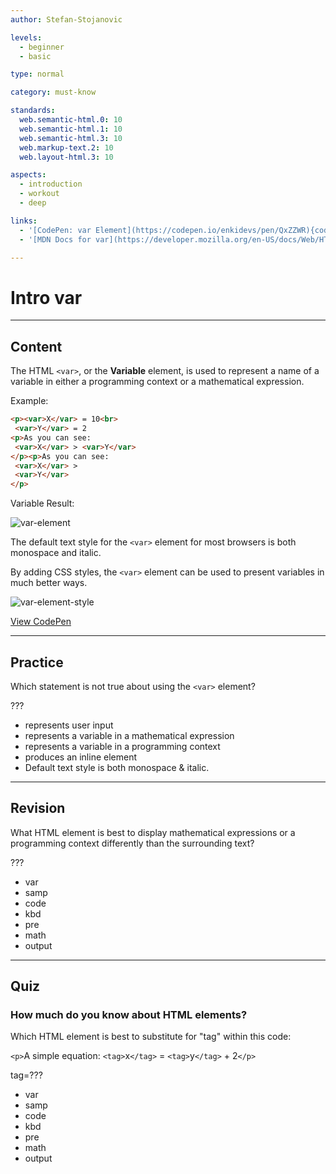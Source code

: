 ```yaml
---
author: Stefan-Stojanovic

levels:
  - beginner
  - basic

type: normal

category: must-know

standards:
  web.semantic-html.0: 10
  web.semantic-html.1: 10
  web.semantic-html.3: 10
  web.markup-text.2: 10
  web.layout-html.3: 10

aspects:
  - introduction
  - workout
  - deep

links:
  - '[CodePen: var Element](https://codepen.io/enkidevs/pen/QxZZWR){code}'
  - '[MDN Docs for var](https://developer.mozilla.org/en-US/docs/Web/HTML/Element/var){website}'

---
```

# Intro var
---
## Content

The HTML `<var>`, or the **Variable** element, is used to represent a name of a variable in either a programming context or a mathematical expression.

Example:
```html
<p><var>X</var> = 10<br>
 <var>Y</var> = 2
<p>As you can see:
 <var>X</var> > <var>Y</var>
</p><p>As you can see:
 <var>X</var> >
 <var>Y</var>
</p>
```

Variable Result:

![var-element](%3Csvg%20xmlns%3D%22http%3A%2F%2Fwww.w3.org%2F2000%2Fsvg%22%20width%3D%22320%22%20height%3D%22106%22%3E%3Cg%20fill%3D%22none%22%20fill-rule%3D%22evenodd%22%3E%3Crect%20width%3D%22320%22%20height%3D%22106%22%20fill%3D%22%23FFF%22%20rx%3D%229%22%2F%3E%3Cpath%20fill%3D%22%23000%22%20d%3D%22M18.8125%2032.53125c-.40625-.30208-.70573-.67448-.89844-1.11719-.1927-.4427-.21614-.8828-.07031-1.32031.02083-.32292.10156-.63281.24219-.92969.14062-.29687.3125-.58073.51562-.85156a7.1394%207.1394%200%200%201%20.66407-.76563l.67187-.67187c.04167-.125.11458-.23437.21875-.32813.10417-.09375.21615-.18489.33594-.27343.11979-.08854.23958-.1849.35937-.28907.1198-.10416.21615-.22395.28907-.35937-.04167-.14583-.10938-.29167-.20313-.4375-.09375-.14583-.19792-.29167-.3125-.4375a13.27528%2013.27528%200%200%200-.35938-.4375c-.125-.14583-.23958-.29687-.34374-.45313-.01042-.05208-.04948-.0677-.1172-.04687-.0677.02083-.11718.01563-.14843-.01563.02083-.16666-.01302-.34635-.10156-.53906-.08854-.1927-.20573-.35677-.35157-.49218.05209-.125.10157-.28646.14844-.48438.04688-.19792.03386-.41146-.03906-.64063-.01042-.10416.0026-.20312.03906-.29687.03646-.09375.07552-.1823.11719-.26563.04167-.08333.07292-.16406.09375-.24218.02083-.07813.01563-.15886-.01563-.24219.15626-.02083.29948-.01302.4297.02344.1302.03646.25.07812.35937.125.10937.04687.21354.08593.3125.11718.09896.03126.19531.02605.28906-.01562-.02083.0625-.02344.10677-.00781.13281a.17954.17954%200%200%200%20.0625.0625c.02604.01563.05208.02865.07812.03907.02604.01041.03907.03645.03907.07812.19791.0625.41406.19792.64843.40625.23438.20833.46094.4375.67969.6875s.41667.4974.59375.74219c.17708.24479.3073.4349.39063.57031.30208-.1875.6276-.41146.97656-.67188a149.51991%20149.51991%200%200%201%201.07812-.79687c.3698-.27083.7448-.52864%201.125-.77344.38021-.24479.7526-.4401%201.11719-.58593.20833.09375.3724.21354.49219.35937.11979.14583.21875.29948.29687.46094a9.91948%209.91948%200%200%201%20.21875.48437c.06771.16146.15886.30469.27344.42969-.10417.20833-.21354.38281-.32813.52344-.11458.14062-.19791.3099-.25.50781-.26041.10417-.57291.27083-.9375.5-.3125.19792-.70833.46875-1.1875.8125-.47916.34375-1.04687.79687-1.70312%201.35938.15625.17708.28385.34374.38281.5.09896.15625.17969.29166.24219.40624.07292.13542.1302.26042.17188.375.11458.08334.20833.1823.28124.29688a7.84229%207.84229%200%200%201%20.21094.35156c.06771.1198.14323.23177.22657.33594.08333.10417.1927.1875.32812.25.04167.1875.09375.36198.15625.52344s.1224.3203.17969.47656c.05729.15625.10416.3099.14062.46094.03646.15104.04948.30468.03907.46093-.08334.28126-.20834.51563-.375.70313-.16667.1875-.28646.3802-.35938.57813a6.32433%206.32433%200%200%200-.33594.10156c-.10937.03646-.20052.09114-.27343.16406l-1.0625-.75c-.1875-.625-.45834-1.22396-.8125-1.79688-.35417-.57291-.69792-1.0677-1.03126-1.48437-.5.38542-.97916.8125-1.4375%201.28125-.45833.46875-.875.96875-1.25%201.5-.02083.26042-.05208.47656-.09374.64844-.04167.17187-.10938.3151-.20313.42968-.09375.11459-.21354.21355-.35938.29688-.14583.08333-.32812.16667-.54687.25zm22.05469-7.26563h-7.5625v-1.3125h7.5625v1.3125zm0%203.47657h-7.5625v-1.3125h7.5625v1.3125zM52.16406%2032h-1.40625v-8.96094c-.33854.32292-.78255.64583-1.33203.96875-.54948.32292-1.04297.5651-1.48047.72657V23.375c.78646-.3698%201.47396-.8177%202.0625-1.34375.58855-.52604%201.00521-1.03646%201.25-1.53125h.90625V32zm3.60157-5.64844c0-1.35417.13932-2.444.41796-3.26953.27865-.82552.6927-1.46224%201.2422-1.91015C57.97525%2020.72396%2058.66665%2020.5%2059.5%2020.5c.61459%200%201.15364.1237%201.61719.3711.46354.2474.84635.60416%201.14843%201.0703.30209.46615.53907%201.03386.71094%201.70313.17188.66928.25782%201.57161.25782%202.70703%200%201.34376-.13802%202.42838-.41407%203.2539-.27604.82553-.6888%201.46355-1.23828%201.91407-.54948.45052-1.24348.67578-2.08203.67578-1.10417%200-1.97135-.39583-2.60156-1.1875-.75521-.95313-1.13282-2.5052-1.13282-4.65625zm1.4453%200c0%201.88022.22006%203.13151.66016%203.7539.44011.6224.98307.9336%201.62891.9336.64584%200%201.1888-.3125%201.6289-.9375.44011-.625.66016-1.87499.66016-3.75%200-1.88542-.22005-3.13802-.66015-3.75781-.44011-.6198-.98828-.92969-1.64453-.92969-.64584%200-1.16146.27344-1.54688.82032-.48438.69792-.72656%201.98696-.72656%203.86718zm-36.8828%2029.16407c-.91668-.125-1.47396-.60938-1.67188-1.45313l.01563-.17188.14062-.42187a8.78348%208.78348%200%200%201%20.17188-.52344c.0625-.17187.16666-.32552.3125-.46093.03125-.09376.09114-.23698.17968-.4297.08854-.1927.23698-.48176.44532-.86718.16666-.30208.29947-.54167.39843-.71875.09896-.17708.17969-.3125.24219-.40625-.10417-.1875-.25-.3698-.4375-.54688-.16667-.3125-.3099-.61197-.42969-.89843-.11979-.28646-.21093-.54427-.27343-.77344-.01042-.25-.05209-.5052-.125-.76563l-.09376-.40624c-.03125-.13542-.04687-.27605-.04687-.42188-.04167-.07292-.07812-.16667-.10938-.28125l.03126-.1875c.05208-.08333.0651-.19531.03906-.33594-.02604-.14062-.0599-.28385-.10157-.42968-.03125-.13542-.0599-.27865-.08593-.4297-.02604-.15103-.03386-.29947-.02344-.4453.01042-.14584.04948-.28646.11719-.42188.0677-.13542.1849-.25.35156-.34375l.15625-.10938.15625.09376c.11458.07291.22396.13541.32813.1875l.3125.15624c.125.0625.25.1276.375.19532.125.0677.26041.14323.40624.22656l.15626.10938-.01563.17187c0%20.02083.0052.04687.01563.07813.01041.03125.02604.05729.04687.07812l.17188.04688.01562.21874v.1875c0%20.09376.0052.15886.01563.19532.01041.03646.03124.07552.0625.11718l.07812.20313c0%20.1875.01562.35417.04688.5a6.70985%206.70985%200%200%200%20.10937.4375%203.32603%203.32603%200%200%201%20.125.44531c.03125.15104.03646.3151.01563.49219.0625-.03125.125-.07812.1875-.14063.02083-.02083.04427-.04166.0703-.0625.02605-.02083.0547-.04166.08594-.0625l1.09376-1.48437-.03126-.1875.39063-.375a4.79142%204.79142%200%200%200%20.29688-.25781c.09375-.08854.17187-.1901.23437-.30469l.09375-.14063c.46875-.625%201.07291-1.01041%201.8125-1.15624l.26563-.0625.07812.25c.05208.14583.15365.27343.30469.3828.15104.10938.3151.21615.49218.32032l.17188.10938c.0625.125.09375.21874.09375.28124s-.0052.11459-.01563.15626l.07813.20312c-.11458.30208-.23958.51823-.375.64844a5.60175%205.60175%200%200%201-.42188.36718c-.11458.09376-.21874.1875-.3125.28126-.09375.09375-.16666.19791-.21874.3125l-.125.15624c-.26042.13542-.42709.33334-.5.59376l-.0625.21874h-.23438c-.01042%200-.03646.02344-.07813.07032-.04166.04687-.10416.15885-.1875.33593-.09375.125-.15885.20573-.1953.2422l-.08594.08593a7.0121%207.0121%200%200%200-.0547.14063c-.01562.04166-.03385.09374-.05468.15624l-.09375.125c-.09375.08334-.16146.16407-.20313.2422-.04166.07812-.08854.16926-.14062.27343-.04167.09375-.08854.1901-.14063.28906-.05208.09896-.125.19531-.21874.28907l.03124.17187-.125.10938c-.08333.07291-.15624.16406-.21874.27343-.0625.10938-.125.22136-.1875.33594-.0625.125-.13021.25-.20313.375-.07292.125-.16667.23958-.28125.34375-.07292.1875-.13802.33333-.19531.4375-.0573.10417-.15365.22917-.28907.375-.125.5-.42187%201.03646-.89062%201.60938-.01042.11458-.04427.22656-.10156.33593-.0573.10938-.11719.21094-.17969.30469a3.47114%203.47114%200%200%201-.07031.13281c-.02604.04688-.04427.08073-.05469.10157l-.04688.17187c-.0625.11458-.1276.20833-.1953.28125-.06772.07292-.13282.14062-.19532.20313-.03125.02083-.0599.04687-.08594.07812-.02604.03125-.04948.0573-.07031.07813l-.26563.09374zm18.46093-7.25h-7.5625v-1.3125h7.5625v1.3125zm0%203.47656h-7.5625v-1.3125h7.5625v1.3125zm13.39063%201.90625V55h-7.57032c-.01041-.33854.04428-.66406.16407-.97656.1927-.51563.5013-1.02344.92578-1.52344.42448-.5%201.03776-1.07812%201.83984-1.73438%201.2448-1.02083%202.08594-1.82942%202.52344-2.42578.4375-.59635.65625-1.16015.65625-1.6914%200-.5573-.19922-1.02734-.59766-1.41016-.39844-.38281-.91796-.57422-1.55859-.57422-.67709%200-1.21875.20313-1.625.60938s-.61198.96874-.61719%201.6875L44.875%2046.8125c.09896-1.07813.47135-1.89974%201.11719-2.46484.64583-.56511%201.51301-.84766%202.60156-.84766%201.09896%200%201.96875.30468%202.60938.91406.64062.60938.96093%201.36458.96093%202.26563%200%20.45833-.09375.90885-.28125%201.35156-.1875.44271-.4987.90885-.9336%201.39844-.43489.48958-1.15754%201.16145-2.16796%202.01562-.84375.70834-1.38542%201.1888-1.625%201.4414-.23958.25261-.4375.50652-.59375.76173h5.61719zM17.97656%2095L22.375%2083.54687h1.63281L28.69531%2095h-1.72656l-1.33594-3.46875h-4.78906L19.58594%2095h-1.60938zm3.30469-4.70313h3.88281L23.96875%2087.125c-.36459-.96355-.63542-1.7552-.8125-2.375-.14583.73438-.35156%201.46354-.61719%202.1875l-1.25781%203.35938zm7.88281%202.22657l1.39063-.21875c.07812.5573.29557.98437.65234%201.28125.35677.29687.85547.44531%201.4961.44531.64583%200%201.125-.1315%201.4375-.39453.3125-.26302.46874-.57161.46874-.92578%200-.31771-.13801-.56771-.41406-.75-.1927-.125-.67187-.28386-1.4375-.47656-1.03125-.26042-1.74609-.48568-2.14453-.67579-.39844-.1901-.70052-.45312-.90625-.78906-.20573-.33594-.3086-.70703-.3086-1.11328%200-.3698.08464-.71224.25391-1.02734.16928-.31511.39974-.57683.69141-.78516.21875-.16146.51693-.29818.89453-.41016.3776-.11198.78255-.16796%201.21485-.16796.65104%200%201.22265.09374%201.71484.28124.49219.1875.85547.44141%201.08984.76172.23438.32032.39584.7487.48438%201.28516l-1.375.1875c-.0625-.42709-.2435-.76042-.54297-1-.29948-.23958-.72265-.35938-1.26953-.35938-.64584%200-1.10677.10677-1.38282.32032-.27604.21354-.41406.46354-.41406.75%200%20.18229.0573.34635.17188.49219.11458.15104.29427.27604.53906.375.14063.05208.55468.17187%201.24219.35937.9948.26563%201.6888.48307%202.08203.65234.39323.16928.70182.41537.92578.73829.22396.32291.33594.72395.33594%201.20312%200%20.46875-.13672.91015-.41016%201.32422-.27344.41406-.66796.73437-1.1836.96094-.51562.22656-1.09895.33984-1.75.33984-1.07812%200-1.89973-.22396-2.46484-.67188-.5651-.44791-.92578-1.11197-1.08203-1.99218zm12.94532%205.67187l-.15626-1.32031c.3073.08333.57552.125.8047.125.3125%200%20.5625-.05208.75-.15625s.34114-.25.46093-.4375c.08854-.14063.23177-.48958.42969-1.04688.02604-.07812.0677-.1927.125-.34374l-3.14844-8.3125h1.51563l1.72656%204.80468c.22396.60938.42448%201.25.60156%201.92188.16146-.64584.35417-1.27604.57813-1.89063l1.77343-4.83594h1.40625l-3.15625%208.4375c-.33854.91147-.60156%201.53907-.78906%201.88282-.25.46354-.53646.80338-.85938%201.01953-.32291.21615-.70833.32422-1.15624.32422-.27084%200-.57292-.0573-.90626-.17188zm7.53906-7.34375c0-1.53646.42708-2.67447%201.28125-3.41406.71354-.61459%201.58333-.92188%202.60937-.92188%201.14063%200%202.07292.3737%202.79688%201.1211.72396.7474%201.08593%201.77994%201.08593%203.09766%200%201.0677-.16015%201.90754-.48046%202.51953-.32032.61198-.78646%201.08723-1.39844%201.42578-.61198.33854-1.27995.50781-2.0039.50781-1.16147%200-2.10026-.3724-2.81641-1.11719-.71615-.7448-1.07422-1.8177-1.07422-3.21875zm1.44531%200c0%201.0625.23177%201.85807.69531%202.38672.46355.52865%201.04687.79297%201.75.79297.69792%200%201.27865-.26562%201.74219-.79688.46354-.53125.69531-1.34114.69531-2.42968%200-1.02605-.23307-1.80339-.69922-2.33203-.46614-.52865-1.04557-.79297-1.73828-.79297-.70313%200-1.28645.26302-1.75.78906-.46354.52604-.69531%201.3203-.69531%202.38281zM64.50781%2095v-1.21875c-.64583.9375-1.52343%201.40625-2.63281%201.40625-.48959%200-.94661-.09375-1.3711-.28125-.42448-.1875-.73958-.42318-.9453-.70703-.20574-.28386-.35027-.63151-.4336-1.04297-.0573-.27604-.08594-.71354-.08594-1.3125v-5.14063h1.40625v4.60157c0%20.73438.02865%201.22916.08594%201.48437.08854.3698.27604.66016.5625.8711.28646.21093.64062.3164%201.0625.3164.42188%200%20.8177-.10807%201.1875-.32422.3698-.21614.63151-.51041.78516-.8828.15364-.3724.23046-.91277.23046-1.6211v-4.44531h1.40626V95H64.5078zm13.32031-3.03906l1.38282.17969c-.15104.95312-.53776%201.69921-1.16016%202.23828-.6224.53906-1.38671.80859-2.29297.80859-1.13542%200-2.04817-.37109-2.73828-1.11328-.6901-.7422-1.03516-1.80598-1.03516-3.1914%200-.89585.14844-1.6797.44532-2.35157.29687-.67188.7487-1.17578%201.35547-1.51172.60677-.33594%201.26692-.5039%201.98046-.5039.90105%200%201.63802.22786%202.21094.68359.57292.45573.9401%201.10286%201.10156%201.9414l-1.36718.21094c-.13021-.5573-.36068-.97656-.6914-1.25781-.33074-.28125-.73048-.42188-1.19923-.42188-.70833%200-1.28385.2539-1.72656.76172-.44271.50782-.66406%201.3112-.66406%202.41016%200%201.11459.21354%201.92448.64062%202.42969.42709.5052.98437.75781%201.67188.75781.55208%200%201.01302-.16927%201.38281-.50781.3698-.33855.60417-.85937.70313-1.5625zm8%202.01562c-.52083.44271-1.02213.75521-1.5039.9375-.48177.1823-.9987.27344-1.55078.27344-.91147%200-1.61198-.22265-2.10156-.66797-.4896-.44531-.73438-1.01432-.73438-1.70703%200-.40625.09245-.77734.27734-1.11328.1849-.33594.42709-.60547.72657-.8086.29948-.20312.63671-.35677%201.01171-.46093.27605-.07292.69271-.14323%201.25-.21094%201.13543-.13542%201.97136-.29687%202.50782-.48438.0052-.1927.00781-.3151.00781-.36718%200-.57292-.13281-.97656-.39844-1.21094-.35937-.31771-.89322-.47656-1.60156-.47656-.66146%200-1.14974.11588-1.46484.34765-.31511.23178-.54818.64193-.69922%201.23047l-1.375-.1875c.125-.58854.33073-1.0638.61719-1.42578.28645-.36198.70051-.64062%201.24218-.83594.54167-.19531%201.16927-.29296%201.88281-.29296.70834%200%201.28386.08333%201.72657.25.4427.16666.76823.3763.97656.6289.20833.2526.35417.57161.4375.95703.04688.23959.07031.67187.07031%201.29688v1.875c0%201.3073.02995%202.13411.08985%202.48047.0599.34635.17838.67838.35546.99609h-1.46874c-.14584-.29167-.23959-.63281-.28126-1.02344zm-.11718-3.14062c-.51042.20833-1.27604.38541-2.29688.53125-.57813.08333-.98698.17708-1.22656.28125-.23958.10416-.42448.2565-.55469.45703-.1302.20052-.19531.42317-.19531.66797%200%20.375.14193.6875.42578.9375.28386.25.69922.375%201.2461.375.54166%200%201.02343-.1185%201.4453-.35547.42188-.23698.73178-.5612.9297-.97266.15104-.3177.22656-.78645.22656-1.40625v-.51562zM89.3125%2095v-8.29688h1.26563v1.1797c.60937-.91147%201.48957-1.3672%202.64062-1.3672.5%200%20.95963.08985%201.3789.26954.41928.17968.73308.41536.94141.70703.20834.29167.35417.63802.4375%201.03906.05209.26042.07813.71614.07813%201.36719V95h-1.40625v-5.04688c0-.57291-.05469-1.0013-.16406-1.28515-.10938-.28386-.30339-.51042-.58204-.67969-.27864-.16927-.60546-.2539-.98046-.2539-.59897%200-1.11589.1901-1.55079.5703-.4349.38022-.65234%201.10156-.65234%202.16407V95H89.3125zm12.78125-2.47656l1.39063-.21875c.07812.5573.29557.98437.65234%201.28125.35677.29687.85546.44531%201.4961.44531.64583%200%201.125-.1315%201.4375-.39453.3125-.26302.46874-.57161.46874-.92578%200-.31771-.13802-.56771-.41406-.75-.1927-.125-.67187-.28386-1.4375-.47656-1.03126-.26042-1.7461-.48568-2.14453-.67579-.39844-.1901-.70052-.45312-.90625-.78906-.20573-.33594-.3086-.70703-.3086-1.11328%200-.3698.08464-.71224.25391-1.02734.16927-.31511.39974-.57683.6914-.78516.21876-.16146.51693-.29818.89454-.41016.3776-.11198.78255-.16796%201.21484-.16796.65105%200%201.22266.09374%201.71485.28124.49219.1875.85546.44141%201.08984.76172.23438.32032.39583.7487.48438%201.28516l-1.375.1875c-.0625-.42709-.2435-.76042-.54297-1-.29948-.23958-.72266-.35938-1.26954-.35938-.64583%200-1.10676.10677-1.3828.32032-.27605.21354-.41407.46354-.41407.75%200%20.18229.0573.34635.17188.49219.11458.15104.29426.27604.53906.375.14062.05208.55468.17187%201.24219.35937.9948.26563%201.6888.48307%202.08203.65234.39323.16928.70182.41537.92578.73829.22396.32291.33594.72395.33594%201.20312%200%20.46875-.13672.91015-.41016%201.32422-.27344.41406-.66797.73437-1.1836.96094-.51562.22656-1.09895.33984-1.75.33984-1.07813%200-1.89973-.22396-2.46484-.67188-.5651-.44791-.92578-1.11197-1.08203-1.99218zm14.24219-.19531l1.45312.17968c-.22917.84897-.65364%201.50781-1.27344%201.97656-.61979.46876-1.41145.70313-2.375.70313-1.21354%200-2.17577-.3737-2.88671-1.1211-.71095-.7474-1.06641-1.79556-1.06641-3.14453%200-1.39584.35937-2.47916%201.07813-3.25.71875-.77083%201.65103-1.15624%202.79687-1.15624%201.10938%200%202.01562.3776%202.71875%201.1328.70313.75522%201.05469%201.8177%201.05469%203.1875%200%20.08334-.0026.20834-.00781.375h-6.1875c.05208.91147.30989%201.60938.77343%202.09376.46355.48437%201.04167.72656%201.73438.72656.51563%200%20.95573-.13542%201.32031-.40625.36459-.27083.65364-.70312.86719-1.29688zm-4.61719-2.27344h4.63281c-.0625-.69792-.23958-1.22135-.53125-1.57031-.44792-.54167-1.02864-.8125-1.74219-.8125-.64583%200-1.1888.21614-1.6289.64843-.4401.4323-.6836%201.01042-.73047%201.73438zm13.51563%202.27344l1.45312.17968c-.22917.84897-.65364%201.50781-1.27344%201.97656-.6198.46876-1.41145.70313-2.375.70313-1.21355%200-2.17578-.3737-2.88672-1.1211-.71094-.7474-1.0664-1.79556-1.0664-3.14453%200-1.39584.35937-2.47916%201.07812-3.25.71876-.77083%201.65104-1.15624%202.79688-1.15624%201.10938%200%202.01562.3776%202.71875%201.1328.70313.75522%201.05469%201.8177%201.05469%203.1875%200%20.08334-.0026.20834-.00782.375h-6.1875c.05209.91147.3099%201.60938.77344%202.09376.46354.48437%201.04166.72656%201.73438.72656.51562%200%20.95572-.13542%201.3203-.40625.3646-.27083.65365-.70312.8672-1.29688zm-4.6172-2.27344H125.25c-.0625-.69792-.23958-1.22135-.53125-1.57031-.44792-.54167-1.02864-.8125-1.74219-.8125-.64583%200-1.1888.21614-1.6289.64843-.44011.4323-.6836%201.01042-.73047%201.73438zm8.22657-1.75v-1.60156h1.60156v1.60156h-1.60156zm0%206.69531v-1.60156h1.60156V95h-1.60156zm8.25781.53125c-.40625-.30208-.70573-.67448-.89844-1.11719-.1927-.4427-.21614-.8828-.0703-1.32031.02083-.32292.10155-.63281.24218-.92969.14063-.29687.3125-.58073.51563-.85156a7.13935%207.13935%200%200%201%20.66406-.76563l.67187-.67187c.04167-.125.11459-.23437.21875-.32813.10417-.09375.21615-.18489.33594-.27343.1198-.08854.23958-.1849.35938-.28906.11979-.10417.21614-.22396.28906-.35938-.04167-.14583-.10938-.29167-.20313-.4375-.09375-.14583-.19791-.29167-.3125-.4375a13.27486%2013.27486%200%200%200-.35937-.4375c-.125-.14583-.23959-.29687-.34375-.45313-.01042-.05208-.04948-.0677-.11719-.04687-.0677.02083-.11719.01563-.14844-.01563.02084-.16666-.01302-.34635-.10156-.53906-.08854-.1927-.20573-.35677-.35156-.49219.05208-.125.10156-.28645.14844-.48437.04687-.19792.03385-.41146-.03907-.64063-.01041-.10416.0026-.20312.03906-.29687.03646-.09375.07553-.1823.1172-.26563.04166-.08333.0729-.16406.09374-.24218.02084-.07813.01563-.15886-.01562-.24219.15625-.02083.29948-.01302.42969.02344.1302.03646.25.07812.35937.125.10938.04687.21354.08593.3125.11719.09896.03125.19531.02604.28906-.01563-.02083.0625-.02344.10677-.00781.13281a.17954.17954%200%200%200%20.0625.0625c.02604.01563.05208.02865.07813.03906.02604.01042.03906.03646.03906.07813.19791.0625.41406.19792.64844.40625.23437.20833.46093.4375.67968.6875.21875.25.41667.4974.59375.74219.17709.24479.3073.4349.39063.57031.30208-.1875.6276-.41146.97656-.67188a149.5066%20149.5066%200%200%201%201.07813-.79687c.36979-.27083.74479-.52864%201.125-.77344.3802-.24479.7526-.4401%201.11718-.58594.20834.09376.3724.21355.49219.35938.1198.14583.21875.29948.29688.46094a9.92015%209.92015%200%200%201%20.21875.48437c.0677.16146.15885.30469.27343.42969-.10416.20833-.21354.38281-.32812.52344-.11459.14062-.19792.3099-.25.50781-.26042.10417-.57292.27083-.9375.5-.3125.19792-.70833.46875-1.1875.8125s-1.04687.79687-1.70313%201.35938c.15625.17708.28386.34374.38281.5.09896.15625.1797.29166.2422.40624.07291.13542.1302.26042.17187.375.11458.08334.20833.1823.28125.29688a7.84256%207.84256%200%200%201%20.21094.35156c.0677.1198.14322.23177.22656.33594.08333.10417.1927.1875.32812.25.04167.1875.09375.36198.15625.52344s.1224.3203.17969.47656c.0573.15625.10417.3099.14063.46094.03645.15104.04947.30468.03906.46094-.08334.28125-.20834.51562-.375.70312-.16667.1875-.28646.3802-.35938.57813a6.3247%206.3247%200%200%200-.33594.10156c-.10937.03646-.20052.09114-.27343.16406l-1.0625-.75c-.1875-.625-.45833-1.22396-.8125-1.79688-.35417-.57291-.69792-1.0677-1.03125-1.48437-.5.38542-.97917.8125-1.4375%201.28125-.45834.46875-.875.96875-1.25%201.5-.02084.26042-.05209.47656-.09375.64844-.04167.17187-.10938.3151-.20313.42969-.09375.11458-.21354.21354-.35937.29687-.14584.08333-.32813.16667-.54688.25zm22.0625-5.53906l-7.58594%203.24219v-1.39844l6.00782-2.49219-6.00781-2.46875v-1.39844l7.58593%203.20313v1.3125zm7.65625%205.52344c-.91667-.125-1.47396-.60938-1.67187-1.45313l.01562-.17188.14063-.42187a8.78254%208.78254%200%200%201%20.17187-.52344c.0625-.17187.16667-.32552.3125-.46094.03125-.09375.09115-.23697.17969-.42968.08854-.19271.23698-.48177.44531-.86719.16667-.30208.29948-.54167.39844-.71875.09896-.17708.17969-.3125.24219-.40625-.10417-.1875-.25-.3698-.4375-.54688-.16667-.3125-.3099-.61197-.42969-.89843-.1198-.28646-.21094-.54427-.27344-.77344-.01041-.25-.05208-.5052-.125-.76563l-.09375-.40624c-.03125-.13542-.04687-.27605-.04687-.42188-.04167-.07292-.07813-.16667-.10938-.28125l.03125-.1875c.05209-.08333.0651-.19531.03906-.33594-.02604-.14062-.0599-.28385-.10156-.42969-.03125-.13541-.0599-.27864-.08594-.42968s-.03385-.29948-.02343-.44531c.01041-.14584.04948-.28646.11719-.42188.0677-.13542.18489-.25.35156-.34375l.15625-.10938.15625.09376c.11458.07291.22396.13541.32812.1875l.3125.15624c.125.0625.25.1276.375.19532.125.0677.26042.14323.40625.22656l.15625.10938-.01562.17187c0%20.02083.0052.04687.01562.07813.01042.03125.02604.05729.04688.07812l.17187.04688.01563.21874v.1875c0%20.09376.0052.15886.01562.19532.01042.03646.03125.07552.0625.11719l.07813.20312c0%20.1875.01562.35417.04687.5a6.70966%206.70966%200%200%200%20.10938.4375%203.32624%203.32624%200%200%201%20.125.44531c.03125.15104.03646.3151.01562.49219.0625-.03125.125-.07812.1875-.14063.02084-.02083.04427-.04166.07031-.0625.02605-.02083.0547-.04166.08594-.0625l1.09375-1.48437-.03125-.1875.39063-.375c.10416-.08333.20312-.16927.29687-.25781.09375-.08854.17188-.1901.23438-.30469l.09375-.14063c.46875-.625%201.07291-1.01041%201.8125-1.15624l.26562-.0625.07813.25c.05208.14583.15364.27343.30469.3828.15104.10938.3151.21615.49218.32032l.17188.10938c.0625.125.09375.21874.09375.28124s-.00521.11459-.01563.15626l.07813.20312c-.11459.30208-.23959.51823-.375.64844a5.6019%205.6019%200%200%201-.42188.36719c-.11458.09375-.21875.1875-.3125.28124-.09375.09376-.16666.19792-.21875.3125l-.125.15626c-.26041.13541-.42708.33333-.5.59374l-.0625.21876h-.23437c-.01042%200-.03646.02343-.07813.0703-.04166.04688-.10416.15886-.1875.33594-.09375.125-.15885.20573-.19531.2422l-.08594.08593a7.0081%207.0081%200%200%200-.05469.14063c-.01562.04166-.03385.09374-.05468.15624l-.09375.125c-.09375.08334-.16146.16407-.20313.2422-.04166.07812-.08854.16926-.14062.27343-.04167.09375-.08854.1901-.14063.28906-.05208.09896-.125.19531-.21875.28906l.03125.17188-.125.10938c-.08333.07291-.15625.16406-.21875.27343-.0625.10938-.125.22136-.1875.33594-.0625.125-.1302.25-.20312.375-.07292.125-.16667.23958-.28125.34375-.07292.1875-.13802.33333-.19531.4375-.0573.10417-.15365.22917-.28907.375-.125.5-.42187%201.03646-.89062%201.60938-.01042.11458-.04427.22656-.10156.33593-.0573.10938-.1172.21094-.1797.30469a3.47175%203.47175%200%200%201-.0703.13281c-.02605.04688-.04428.08073-.0547.10156l-.04687.17188c-.0625.11458-.1276.20833-.19531.28125-.0677.07292-.13281.14062-.19531.20313-.03125.02083-.0599.04687-.08594.07812-.02604.03125-.04948.0573-.07031.07813l-.26563.09374z%22%2F%3E%3C%2Fg%3E%3C%2Fsvg%3E)

The default text style for the `<var>` element for most browsers is both monospace and italic.

By adding CSS styles, the `<var>` element can be used to present variables in much better ways.

![var-element-style](%3Csvg%20xmlns%3D%22http%3A%2F%2Fwww.w3.org%2F2000%2Fsvg%22%20width%3D%22320%22%20height%3D%22106%22%3E%3Cg%20fill%3D%22none%22%20fill-rule%3D%22evenodd%22%3E%3Crect%20width%3D%22320%22%20height%3D%22106%22%20fill%3D%22%23FFF%22%20rx%3D%229%22%2F%3E%3Cpath%20fill%3D%22%23000%22%20d%3D%22M18.8125%2032.53125c-.40625-.30208-.70573-.67448-.89844-1.11719-.1927-.4427-.21614-.8828-.07031-1.32031.02083-.32292.10156-.63281.24219-.92969.14062-.29687.3125-.58073.51562-.85156a7.1394%207.1394%200%200%201%20.66407-.76563l.67187-.67187c.04167-.125.11458-.23437.21875-.32813.10417-.09375.21615-.18489.33594-.27343.11979-.08854.23958-.1849.35937-.28907.1198-.10416.21615-.22395.28907-.35937-.04167-.14583-.10938-.29167-.20313-.4375-.09375-.14583-.19792-.29167-.3125-.4375a13.27528%2013.27528%200%200%200-.35938-.4375c-.125-.14583-.23958-.29687-.34374-.45313-.01042-.05208-.04948-.0677-.1172-.04687-.0677.02083-.11718.01563-.14843-.01563.02083-.16666-.01302-.34635-.10156-.53906-.08854-.1927-.20573-.35677-.35157-.49218.05209-.125.10157-.28646.14844-.48438.04688-.19792.03386-.41146-.03906-.64063-.01042-.10416.0026-.20312.03906-.29687.03646-.09375.07552-.1823.11719-.26563.04167-.08333.07292-.16406.09375-.24218.02083-.07813.01563-.15886-.01563-.24219.15626-.02083.29948-.01302.4297.02344.1302.03646.25.07812.35937.125.10937.04687.21354.08593.3125.11718.09896.03126.19531.02605.28906-.01562-.02083.0625-.02344.10677-.00781.13281a.17954.17954%200%200%200%20.0625.0625c.02604.01563.05208.02865.07812.03907.02604.01041.03907.03645.03907.07812.19791.0625.41406.19792.64843.40625.23438.20833.46094.4375.67969.6875s.41667.4974.59375.74219c.17708.24479.3073.4349.39063.57031.30208-.1875.6276-.41146.97656-.67188a149.51991%20149.51991%200%200%201%201.07812-.79687c.3698-.27083.7448-.52864%201.125-.77344.38021-.24479.7526-.4401%201.11719-.58593.20833.09375.3724.21354.49219.35937.11979.14583.21875.29948.29687.46094a9.91948%209.91948%200%200%201%20.21875.48437c.06771.16146.15886.30469.27344.42969-.10417.20833-.21354.38281-.32813.52344-.11458.14062-.19791.3099-.25.50781-.26041.10417-.57291.27083-.9375.5-.3125.19792-.70833.46875-1.1875.8125-.47916.34375-1.04687.79687-1.70312%201.35938.15625.17708.28385.34374.38281.5.09896.15625.17969.29166.24219.40624.07292.13542.1302.26042.17188.375.11458.08334.20833.1823.28124.29688a7.84229%207.84229%200%200%201%20.21094.35156c.06771.1198.14323.23177.22657.33594.08333.10417.1927.1875.32812.25.04167.1875.09375.36198.15625.52344s.1224.3203.17969.47656c.05729.15625.10416.3099.14062.46094.03646.15104.04948.30468.03907.46093-.08334.28126-.20834.51563-.375.70313-.16667.1875-.28646.3802-.35938.57813a6.32433%206.32433%200%200%200-.33594.10156c-.10937.03646-.20052.09114-.27343.16406l-1.0625-.75c-.1875-.625-.45834-1.22396-.8125-1.79688-.35417-.57291-.69792-1.0677-1.03126-1.48437-.5.38542-.97916.8125-1.4375%201.28125-.45833.46875-.875.96875-1.25%201.5-.02083.26042-.05208.47656-.09374.64844-.04167.17187-.10938.3151-.20313.42968-.09375.11459-.21354.21355-.35938.29688-.14583.08333-.32812.16667-.54687.25zm22.05469-7.26563h-7.5625v-1.3125h7.5625v1.3125zm0%203.47657h-7.5625v-1.3125h7.5625v1.3125zM52.16406%2032h-1.40625v-8.96094c-.33854.32292-.78255.64583-1.33203.96875-.54948.32292-1.04297.5651-1.48047.72657V23.375c.78646-.3698%201.47396-.8177%202.0625-1.34375.58855-.52604%201.00521-1.03646%201.25-1.53125h.90625V32zm3.60157-5.64844c0-1.35417.13932-2.444.41796-3.26953.27865-.82552.6927-1.46224%201.2422-1.91015C57.97525%2020.72396%2058.66665%2020.5%2059.5%2020.5c.61459%200%201.15364.1237%201.61719.3711.46354.2474.84635.60416%201.14843%201.0703.30209.46615.53907%201.03386.71094%201.70313.17188.66928.25782%201.57161.25782%202.70703%200%201.34376-.13802%202.42838-.41407%203.2539-.27604.82553-.6888%201.46355-1.23828%201.91407-.54948.45052-1.24348.67578-2.08203.67578-1.10417%200-1.97135-.39583-2.60156-1.1875-.75521-.95313-1.13282-2.5052-1.13282-4.65625zm1.4453%200c0%201.88022.22006%203.13151.66016%203.7539.44011.6224.98307.9336%201.62891.9336.64584%200%201.1888-.3125%201.6289-.9375.44011-.625.66016-1.87499.66016-3.75%200-1.88542-.22005-3.13802-.66015-3.75781-.44011-.6198-.98828-.92969-1.64453-.92969-.64584%200-1.16146.27344-1.54688.82032-.48438.69792-.72656%201.98696-.72656%203.86718zm-36.8828%2029.16407c-.91668-.125-1.47396-.60938-1.67188-1.45313l.01563-.17188.14062-.42187a8.78348%208.78348%200%200%201%20.17188-.52344c.0625-.17187.16666-.32552.3125-.46093.03125-.09376.09114-.23698.17968-.4297.08854-.1927.23698-.48176.44532-.86718.16666-.30208.29947-.54167.39843-.71875.09896-.17708.17969-.3125.24219-.40625-.10417-.1875-.25-.3698-.4375-.54688-.16667-.3125-.3099-.61197-.42969-.89843-.11979-.28646-.21093-.54427-.27343-.77344-.01042-.25-.05209-.5052-.125-.76563l-.09376-.40624c-.03125-.13542-.04687-.27605-.04687-.42188-.04167-.07292-.07812-.16667-.10938-.28125l.03126-.1875c.05208-.08333.0651-.19531.03906-.33594-.02604-.14062-.0599-.28385-.10157-.42968-.03125-.13542-.0599-.27865-.08593-.4297-.02604-.15103-.03386-.29947-.02344-.4453.01042-.14584.04948-.28646.11719-.42188.0677-.13542.1849-.25.35156-.34375l.15625-.10938.15625.09376c.11458.07291.22396.13541.32813.1875l.3125.15624c.125.0625.25.1276.375.19532.125.0677.26041.14323.40624.22656l.15626.10938-.01563.17187c0%20.02083.0052.04687.01563.07813.01041.03125.02604.05729.04687.07812l.17188.04688.01562.21874v.1875c0%20.09376.0052.15886.01563.19532.01041.03646.03124.07552.0625.11718l.07812.20313c0%20.1875.01562.35417.04688.5a6.70985%206.70985%200%200%200%20.10937.4375%203.32603%203.32603%200%200%201%20.125.44531c.03125.15104.03646.3151.01563.49219.0625-.03125.125-.07812.1875-.14063.02083-.02083.04427-.04166.0703-.0625.02605-.02083.0547-.04166.08594-.0625l1.09376-1.48437-.03126-.1875.39063-.375a4.79142%204.79142%200%200%200%20.29688-.25781c.09375-.08854.17187-.1901.23437-.30469l.09375-.14063c.46875-.625%201.07291-1.01041%201.8125-1.15624l.26563-.0625.07812.25c.05208.14583.15365.27343.30469.3828.15104.10938.3151.21615.49218.32032l.17188.10938c.0625.125.09375.21874.09375.28124s-.0052.11459-.01563.15626l.07813.20312c-.11458.30208-.23958.51823-.375.64844a5.60175%205.60175%200%200%201-.42188.36718c-.11458.09376-.21874.1875-.3125.28126-.09375.09375-.16666.19791-.21874.3125l-.125.15624c-.26042.13542-.42709.33334-.5.59376l-.0625.21874h-.23438c-.01042%200-.03646.02344-.07813.07032-.04166.04687-.10416.15885-.1875.33593-.09375.125-.15885.20573-.1953.2422l-.08594.08593a7.0121%207.0121%200%200%200-.0547.14063c-.01562.04166-.03385.09374-.05468.15624l-.09375.125c-.09375.08334-.16146.16407-.20313.2422-.04166.07812-.08854.16926-.14062.27343-.04167.09375-.08854.1901-.14063.28906-.05208.09896-.125.19531-.21874.28907l.03124.17187-.125.10938c-.08333.07291-.15624.16406-.21874.27343-.0625.10938-.125.22136-.1875.33594-.0625.125-.13021.25-.20313.375-.07292.125-.16667.23958-.28125.34375-.07292.1875-.13802.33333-.19531.4375-.0573.10417-.15365.22917-.28907.375-.125.5-.42187%201.03646-.89062%201.60938-.01042.11458-.04427.22656-.10156.33593-.0573.10938-.11719.21094-.17969.30469a3.47114%203.47114%200%200%201-.07031.13281c-.02604.04688-.04427.08073-.05469.10157l-.04688.17187c-.0625.11458-.1276.20833-.1953.28125-.06772.07292-.13282.14062-.19532.20313-.03125.02083-.0599.04687-.08594.07812-.02604.03125-.04948.0573-.07031.07813l-.26563.09374zm18.46093-7.25h-7.5625v-1.3125h7.5625v1.3125zm0%203.47656h-7.5625v-1.3125h7.5625v1.3125zm13.39063%201.90625V55h-7.57032c-.01041-.33854.04428-.66406.16407-.97656.1927-.51563.5013-1.02344.92578-1.52344.42448-.5%201.03776-1.07812%201.83984-1.73438%201.2448-1.02083%202.08594-1.82942%202.52344-2.42578.4375-.59635.65625-1.16015.65625-1.6914%200-.5573-.19922-1.02734-.59766-1.41016-.39844-.38281-.91796-.57422-1.55859-.57422-.67709%200-1.21875.20313-1.625.60938s-.61198.96874-.61719%201.6875L44.875%2046.8125c.09896-1.07813.47135-1.89974%201.11719-2.46484.64583-.56511%201.51301-.84766%202.60156-.84766%201.09896%200%201.96875.30468%202.60938.91406.64062.60938.96093%201.36458.96093%202.26563%200%20.45833-.09375.90885-.28125%201.35156-.1875.44271-.4987.90885-.9336%201.39844-.43489.48958-1.15754%201.16145-2.16796%202.01562-.84375.70834-1.38542%201.1888-1.625%201.4414-.23958.25261-.4375.50652-.59375.76173h5.61719zM17.97656%2095L22.375%2083.54687h1.63281L28.69531%2095h-1.72656l-1.33594-3.46875h-4.78906L19.58594%2095h-1.60938zm3.30469-4.70313h3.88281L23.96875%2087.125c-.36459-.96355-.63542-1.7552-.8125-2.375-.14583.73438-.35156%201.46354-.61719%202.1875l-1.25781%203.35938zm7.88281%202.22657l1.39063-.21875c.07812.5573.29557.98437.65234%201.28125.35677.29687.85547.44531%201.4961.44531.64583%200%201.125-.1315%201.4375-.39453.3125-.26302.46874-.57161.46874-.92578%200-.31771-.13801-.56771-.41406-.75-.1927-.125-.67187-.28386-1.4375-.47656-1.03125-.26042-1.74609-.48568-2.14453-.67579-.39844-.1901-.70052-.45312-.90625-.78906-.20573-.33594-.3086-.70703-.3086-1.11328%200-.3698.08464-.71224.25391-1.02734.16928-.31511.39974-.57683.69141-.78516.21875-.16146.51693-.29818.89453-.41016.3776-.11198.78255-.16796%201.21485-.16796.65104%200%201.22265.09374%201.71484.28124.49219.1875.85547.44141%201.08984.76172.23438.32032.39584.7487.48438%201.28516l-1.375.1875c-.0625-.42709-.2435-.76042-.54297-1-.29948-.23958-.72265-.35938-1.26953-.35938-.64584%200-1.10677.10677-1.38282.32032-.27604.21354-.41406.46354-.41406.75%200%20.18229.0573.34635.17188.49219.11458.15104.29427.27604.53906.375.14063.05208.55468.17187%201.24219.35937.9948.26563%201.6888.48307%202.08203.65234.39323.16928.70182.41537.92578.73829.22396.32291.33594.72395.33594%201.20312%200%20.46875-.13672.91015-.41016%201.32422-.27344.41406-.66796.73437-1.1836.96094-.51562.22656-1.09895.33984-1.75.33984-1.07812%200-1.89973-.22396-2.46484-.67188-.5651-.44791-.92578-1.11197-1.08203-1.99218zm12.94532%205.67187l-.15626-1.32031c.3073.08333.57552.125.8047.125.3125%200%20.5625-.05208.75-.15625s.34114-.25.46093-.4375c.08854-.14063.23177-.48958.42969-1.04688.02604-.07812.0677-.1927.125-.34374l-3.14844-8.3125h1.51563l1.72656%204.80468c.22396.60938.42448%201.25.60156%201.92188.16146-.64584.35417-1.27604.57813-1.89063l1.77343-4.83594h1.40625l-3.15625%208.4375c-.33854.91147-.60156%201.53907-.78906%201.88282-.25.46354-.53646.80338-.85938%201.01953-.32291.21615-.70833.32422-1.15624.32422-.27084%200-.57292-.0573-.90626-.17188zm7.53906-7.34375c0-1.53646.42708-2.67447%201.28125-3.41406.71354-.61459%201.58333-.92188%202.60937-.92188%201.14063%200%202.07292.3737%202.79688%201.1211.72396.7474%201.08593%201.77994%201.08593%203.09766%200%201.0677-.16015%201.90754-.48046%202.51953-.32032.61198-.78646%201.08723-1.39844%201.42578-.61198.33854-1.27995.50781-2.0039.50781-1.16147%200-2.10026-.3724-2.81641-1.11719-.71615-.7448-1.07422-1.8177-1.07422-3.21875zm1.44531%200c0%201.0625.23177%201.85807.69531%202.38672.46355.52865%201.04687.79297%201.75.79297.69792%200%201.27865-.26562%201.74219-.79688.46354-.53125.69531-1.34114.69531-2.42968%200-1.02605-.23307-1.80339-.69922-2.33203-.46614-.52865-1.04557-.79297-1.73828-.79297-.70313%200-1.28645.26302-1.75.78906-.46354.52604-.69531%201.3203-.69531%202.38281zM64.50781%2095v-1.21875c-.64583.9375-1.52343%201.40625-2.63281%201.40625-.48959%200-.94661-.09375-1.3711-.28125-.42448-.1875-.73958-.42318-.9453-.70703-.20574-.28386-.35027-.63151-.4336-1.04297-.0573-.27604-.08594-.71354-.08594-1.3125v-5.14063h1.40625v4.60157c0%20.73438.02865%201.22916.08594%201.48437.08854.3698.27604.66016.5625.8711.28646.21093.64062.3164%201.0625.3164.42188%200%20.8177-.10807%201.1875-.32422.3698-.21614.63151-.51041.78516-.8828.15364-.3724.23046-.91277.23046-1.6211v-4.44531h1.40626V95H64.5078zm13.32031-3.03906l1.38282.17969c-.15104.95312-.53776%201.69921-1.16016%202.23828-.6224.53906-1.38671.80859-2.29297.80859-1.13542%200-2.04817-.37109-2.73828-1.11328-.6901-.7422-1.03516-1.80598-1.03516-3.1914%200-.89585.14844-1.6797.44532-2.35157.29687-.67188.7487-1.17578%201.35547-1.51172.60677-.33594%201.26692-.5039%201.98046-.5039.90105%200%201.63802.22786%202.21094.68359.57292.45573.9401%201.10286%201.10156%201.9414l-1.36718.21094c-.13021-.5573-.36068-.97656-.6914-1.25781-.33074-.28125-.73048-.42188-1.19923-.42188-.70833%200-1.28385.2539-1.72656.76172-.44271.50782-.66406%201.3112-.66406%202.41016%200%201.11459.21354%201.92448.64062%202.42969.42709.5052.98437.75781%201.67188.75781.55208%200%201.01302-.16927%201.38281-.50781.3698-.33855.60417-.85937.70313-1.5625zm8%202.01562c-.52083.44271-1.02213.75521-1.5039.9375-.48177.1823-.9987.27344-1.55078.27344-.91147%200-1.61198-.22265-2.10156-.66797-.4896-.44531-.73438-1.01432-.73438-1.70703%200-.40625.09245-.77734.27734-1.11328.1849-.33594.42709-.60547.72657-.8086.29948-.20312.63671-.35677%201.01171-.46093.27605-.07292.69271-.14323%201.25-.21094%201.13543-.13542%201.97136-.29687%202.50782-.48438.0052-.1927.00781-.3151.00781-.36718%200-.57292-.13281-.97656-.39844-1.21094-.35937-.31771-.89322-.47656-1.60156-.47656-.66146%200-1.14974.11588-1.46484.34765-.31511.23178-.54818.64193-.69922%201.23047l-1.375-.1875c.125-.58854.33073-1.0638.61719-1.42578.28645-.36198.70051-.64062%201.24218-.83594.54167-.19531%201.16927-.29296%201.88281-.29296.70834%200%201.28386.08333%201.72657.25.4427.16666.76823.3763.97656.6289.20833.2526.35417.57161.4375.95703.04688.23959.07031.67187.07031%201.29688v1.875c0%201.3073.02995%202.13411.08985%202.48047.0599.34635.17838.67838.35546.99609h-1.46874c-.14584-.29167-.23959-.63281-.28126-1.02344zm-.11718-3.14062c-.51042.20833-1.27604.38541-2.29688.53125-.57813.08333-.98698.17708-1.22656.28125-.23958.10416-.42448.2565-.55469.45703-.1302.20052-.19531.42317-.19531.66797%200%20.375.14193.6875.42578.9375.28386.25.69922.375%201.2461.375.54166%200%201.02343-.1185%201.4453-.35547.42188-.23698.73178-.5612.9297-.97266.15104-.3177.22656-.78645.22656-1.40625v-.51562zM89.3125%2095v-8.29688h1.26563v1.1797c.60937-.91147%201.48957-1.3672%202.64062-1.3672.5%200%20.95963.08985%201.3789.26954.41928.17968.73308.41536.94141.70703.20834.29167.35417.63802.4375%201.03906.05209.26042.07813.71614.07813%201.36719V95h-1.40625v-5.04688c0-.57291-.05469-1.0013-.16406-1.28515-.10938-.28386-.30339-.51042-.58204-.67969-.27864-.16927-.60546-.2539-.98046-.2539-.59897%200-1.11589.1901-1.55079.5703-.4349.38022-.65234%201.10156-.65234%202.16407V95H89.3125zm12.78125-2.47656l1.39063-.21875c.07812.5573.29557.98437.65234%201.28125.35677.29687.85546.44531%201.4961.44531.64583%200%201.125-.1315%201.4375-.39453.3125-.26302.46874-.57161.46874-.92578%200-.31771-.13802-.56771-.41406-.75-.1927-.125-.67187-.28386-1.4375-.47656-1.03126-.26042-1.7461-.48568-2.14453-.67579-.39844-.1901-.70052-.45312-.90625-.78906-.20573-.33594-.3086-.70703-.3086-1.11328%200-.3698.08464-.71224.25391-1.02734.16927-.31511.39974-.57683.6914-.78516.21876-.16146.51693-.29818.89454-.41016.3776-.11198.78255-.16796%201.21484-.16796.65105%200%201.22266.09374%201.71485.28124.49219.1875.85546.44141%201.08984.76172.23438.32032.39583.7487.48438%201.28516l-1.375.1875c-.0625-.42709-.2435-.76042-.54297-1-.29948-.23958-.72266-.35938-1.26954-.35938-.64583%200-1.10676.10677-1.3828.32032-.27605.21354-.41407.46354-.41407.75%200%20.18229.0573.34635.17188.49219.11458.15104.29426.27604.53906.375.14062.05208.55468.17187%201.24219.35937.9948.26563%201.6888.48307%202.08203.65234.39323.16928.70182.41537.92578.73829.22396.32291.33594.72395.33594%201.20312%200%20.46875-.13672.91015-.41016%201.32422-.27344.41406-.66797.73437-1.1836.96094-.51562.22656-1.09895.33984-1.75.33984-1.07813%200-1.89973-.22396-2.46484-.67188-.5651-.44791-.92578-1.11197-1.08203-1.99218zm14.24219-.19531l1.45312.17968c-.22917.84897-.65364%201.50781-1.27344%201.97656-.61979.46876-1.41145.70313-2.375.70313-1.21354%200-2.17577-.3737-2.88671-1.1211-.71095-.7474-1.06641-1.79556-1.06641-3.14453%200-1.39584.35937-2.47916%201.07813-3.25.71875-.77083%201.65103-1.15624%202.79687-1.15624%201.10938%200%202.01562.3776%202.71875%201.1328.70313.75522%201.05469%201.8177%201.05469%203.1875%200%20.08334-.0026.20834-.00781.375h-6.1875c.05208.91147.30989%201.60938.77343%202.09376.46355.48437%201.04167.72656%201.73438.72656.51563%200%20.95573-.13542%201.32031-.40625.36459-.27083.65364-.70312.86719-1.29688zm-4.61719-2.27344h4.63281c-.0625-.69792-.23958-1.22135-.53125-1.57031-.44792-.54167-1.02864-.8125-1.74219-.8125-.64583%200-1.1888.21614-1.6289.64843-.4401.4323-.6836%201.01042-.73047%201.73438zm13.51563%202.27344l1.45312.17968c-.22917.84897-.65364%201.50781-1.27344%201.97656-.6198.46876-1.41145.70313-2.375.70313-1.21355%200-2.17578-.3737-2.88672-1.1211-.71094-.7474-1.0664-1.79556-1.0664-3.14453%200-1.39584.35937-2.47916%201.07812-3.25.71876-.77083%201.65104-1.15624%202.79688-1.15624%201.10938%200%202.01562.3776%202.71875%201.1328.70313.75522%201.05469%201.8177%201.05469%203.1875%200%20.08334-.0026.20834-.00782.375h-6.1875c.05209.91147.3099%201.60938.77344%202.09376.46354.48437%201.04166.72656%201.73438.72656.51562%200%20.95572-.13542%201.3203-.40625.3646-.27083.65365-.70312.8672-1.29688zm-4.6172-2.27344H125.25c-.0625-.69792-.23958-1.22135-.53125-1.57031-.44792-.54167-1.02864-.8125-1.74219-.8125-.64583%200-1.1888.21614-1.6289.64843-.44011.4323-.6836%201.01042-.73047%201.73438zm8.22657-1.75v-1.60156h1.60156v1.60156h-1.60156zm0%206.69531v-1.60156h1.60156V95h-1.60156zm8.25781.53125c-.40625-.30208-.70573-.67448-.89844-1.11719-.1927-.4427-.21614-.8828-.0703-1.32031.02083-.32292.10155-.63281.24218-.92969.14063-.29687.3125-.58073.51563-.85156a7.13935%207.13935%200%200%201%20.66406-.76563l.67187-.67187c.04167-.125.11459-.23437.21875-.32813.10417-.09375.21615-.18489.33594-.27343.1198-.08854.23958-.1849.35938-.28906.11979-.10417.21614-.22396.28906-.35938-.04167-.14583-.10938-.29167-.20313-.4375-.09375-.14583-.19791-.29167-.3125-.4375a13.27486%2013.27486%200%200%200-.35937-.4375c-.125-.14583-.23959-.29687-.34375-.45313-.01042-.05208-.04948-.0677-.11719-.04687-.0677.02083-.11719.01563-.14844-.01563.02084-.16666-.01302-.34635-.10156-.53906-.08854-.1927-.20573-.35677-.35156-.49219.05208-.125.10156-.28645.14844-.48437.04687-.19792.03385-.41146-.03907-.64063-.01041-.10416.0026-.20312.03906-.29687.03646-.09375.07553-.1823.1172-.26563.04166-.08333.0729-.16406.09374-.24218.02084-.07813.01563-.15886-.01562-.24219.15625-.02083.29948-.01302.42969.02344.1302.03646.25.07812.35937.125.10938.04687.21354.08593.3125.11719.09896.03125.19531.02604.28906-.01563-.02083.0625-.02344.10677-.00781.13281a.17954.17954%200%200%200%20.0625.0625c.02604.01563.05208.02865.07813.03906.02604.01042.03906.03646.03906.07813.19791.0625.41406.19792.64844.40625.23437.20833.46093.4375.67968.6875.21875.25.41667.4974.59375.74219.17709.24479.3073.4349.39063.57031.30208-.1875.6276-.41146.97656-.67188a149.5066%20149.5066%200%200%201%201.07813-.79687c.36979-.27083.74479-.52864%201.125-.77344.3802-.24479.7526-.4401%201.11718-.58594.20834.09376.3724.21355.49219.35938.1198.14583.21875.29948.29688.46094a9.92015%209.92015%200%200%201%20.21875.48437c.0677.16146.15885.30469.27343.42969-.10416.20833-.21354.38281-.32812.52344-.11459.14062-.19792.3099-.25.50781-.26042.10417-.57292.27083-.9375.5-.3125.19792-.70833.46875-1.1875.8125s-1.04687.79687-1.70313%201.35938c.15625.17708.28386.34374.38281.5.09896.15625.1797.29166.2422.40624.07291.13542.1302.26042.17187.375.11458.08334.20833.1823.28125.29688a7.84256%207.84256%200%200%201%20.21094.35156c.0677.1198.14322.23177.22656.33594.08333.10417.1927.1875.32812.25.04167.1875.09375.36198.15625.52344s.1224.3203.17969.47656c.0573.15625.10417.3099.14063.46094.03645.15104.04947.30468.03906.46094-.08334.28125-.20834.51562-.375.70312-.16667.1875-.28646.3802-.35938.57813a6.3247%206.3247%200%200%200-.33594.10156c-.10937.03646-.20052.09114-.27343.16406l-1.0625-.75c-.1875-.625-.45833-1.22396-.8125-1.79688-.35417-.57291-.69792-1.0677-1.03125-1.48437-.5.38542-.97917.8125-1.4375%201.28125-.45834.46875-.875.96875-1.25%201.5-.02084.26042-.05209.47656-.09375.64844-.04167.17187-.10938.3151-.20313.42969-.09375.11458-.21354.21354-.35937.29687-.14584.08333-.32813.16667-.54688.25zm22.0625-5.53906l-7.58594%203.24219v-1.39844l6.00782-2.49219-6.00781-2.46875v-1.39844l7.58593%203.20313v1.3125zm7.65625%205.52344c-.91667-.125-1.47396-.60938-1.67187-1.45313l.01562-.17188.14063-.42187a8.78254%208.78254%200%200%201%20.17187-.52344c.0625-.17187.16667-.32552.3125-.46094.03125-.09375.09115-.23697.17969-.42968.08854-.19271.23698-.48177.44531-.86719.16667-.30208.29948-.54167.39844-.71875.09896-.17708.17969-.3125.24219-.40625-.10417-.1875-.25-.3698-.4375-.54688-.16667-.3125-.3099-.61197-.42969-.89843-.1198-.28646-.21094-.54427-.27344-.77344-.01041-.25-.05208-.5052-.125-.76563l-.09375-.40624c-.03125-.13542-.04687-.27605-.04687-.42188-.04167-.07292-.07813-.16667-.10938-.28125l.03125-.1875c.05209-.08333.0651-.19531.03906-.33594-.02604-.14062-.0599-.28385-.10156-.42969-.03125-.13541-.0599-.27864-.08594-.42968s-.03385-.29948-.02343-.44531c.01041-.14584.04948-.28646.11719-.42188.0677-.13542.18489-.25.35156-.34375l.15625-.10938.15625.09376c.11458.07291.22396.13541.32812.1875l.3125.15624c.125.0625.25.1276.375.19532.125.0677.26042.14323.40625.22656l.15625.10938-.01562.17187c0%20.02083.0052.04687.01562.07813.01042.03125.02604.05729.04688.07812l.17187.04688.01563.21874v.1875c0%20.09376.0052.15886.01562.19532.01042.03646.03125.07552.0625.11719l.07813.20312c0%20.1875.01562.35417.04687.5a6.70966%206.70966%200%200%200%20.10938.4375%203.32624%203.32624%200%200%201%20.125.44531c.03125.15104.03646.3151.01562.49219.0625-.03125.125-.07812.1875-.14063.02084-.02083.04427-.04166.07031-.0625.02605-.02083.0547-.04166.08594-.0625l1.09375-1.48437-.03125-.1875.39063-.375c.10416-.08333.20312-.16927.29687-.25781.09375-.08854.17188-.1901.23438-.30469l.09375-.14063c.46875-.625%201.07291-1.01041%201.8125-1.15624l.26562-.0625.07813.25c.05208.14583.15364.27343.30469.3828.15104.10938.3151.21615.49218.32032l.17188.10938c.0625.125.09375.21874.09375.28124s-.00521.11459-.01563.15626l.07813.20312c-.11459.30208-.23959.51823-.375.64844a5.6019%205.6019%200%200%201-.42188.36719c-.11458.09375-.21875.1875-.3125.28124-.09375.09376-.16666.19792-.21875.3125l-.125.15626c-.26041.13541-.42708.33333-.5.59374l-.0625.21876h-.23437c-.01042%200-.03646.02343-.07813.0703-.04166.04688-.10416.15886-.1875.33594-.09375.125-.15885.20573-.19531.2422l-.08594.08593a7.0081%207.0081%200%200%200-.05469.14063c-.01562.04166-.03385.09374-.05468.15624l-.09375.125c-.09375.08334-.16146.16407-.20313.2422-.04166.07812-.08854.16926-.14062.27343-.04167.09375-.08854.1901-.14063.28906-.05208.09896-.125.19531-.21875.28906l.03125.17188-.125.10938c-.08333.07291-.15625.16406-.21875.27343-.0625.10938-.125.22136-.1875.33594-.0625.125-.1302.25-.20312.375-.07292.125-.16667.23958-.28125.34375-.07292.1875-.13802.33333-.19531.4375-.0573.10417-.15365.22917-.28907.375-.125.5-.42187%201.03646-.89062%201.60938-.01042.11458-.04427.22656-.10156.33593-.0573.10938-.1172.21094-.1797.30469a3.47175%203.47175%200%200%201-.0703.13281c-.02605.04688-.04428.08073-.0547.10156l-.04687.17188c-.0625.11458-.1276.20833-.19531.28125-.0677.07292-.13281.14062-.19531.20313-.03125.02083-.0599.04687-.08594.07812-.02604.03125-.04948.0573-.07031.07813l-.26563.09374z%22%2F%3E%3C%2Fg%3E%3C%2Fsvg%3E)

[View CodePen](https://codepen.io/enkidevs/pen/QxZZWR)


---
## Practice

Which statement is not true about using the `<var>` element?

???

* represents user input
* represents a variable in a mathematical expression
* represents a variable in a programming context
* produces an inline element
* Default text style is both monospace & italic.


---
## Revision

What HTML element is best to display mathematical expressions or a programming context differently than the surrounding text?

???

* var
* samp
* code
* kbd
* pre
* math
* output

---
## Quiz

### How much do you know about HTML elements?

Which HTML element is best to substitute for "tag" within this code:

`<p>`A simple equation: `<tag>`x`</tag>` = `<tag>`y`</tag>` + 2`</p>`

tag=???

* var
* samp
* code
* kbd
* pre
* math
* output
